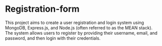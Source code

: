 # Registration-form
This project aims to create a user registration and login system using MongoDB, Express.js, and Node.js (often referred to as the MEAN stack). The system allows users to register by providing their username, email, and password, and then login with their credentials.
